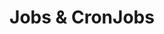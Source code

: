 ---
docType: "Course"
title: "Jobs & CronJobs"
description: "One-off and scheduled tasks"
courseTitle: "Jobs & CronJobs"
weight: 5
banner: "/98e16360-a366-4b78-8e0a-031da07fdacb/images/job.png"
---